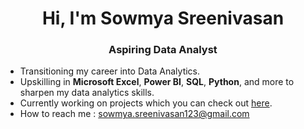 <h1 align="center">Hi, I'm Sowmya Sreenivasan</h1>
<h3 align="center">Aspiring Data Analyst</h3>


- Transitioning my career into Data Analytics.
- Upskilling in **Microsoft Excel**, **Power BI**, **SQL**, **Python**, and more to sharpen my data analytics skills.
- Currently working on projects which you can check out [here](https://github.com/sowmisow25).
- How to reach me : sowmya.sreenivasan123@gmail.com



